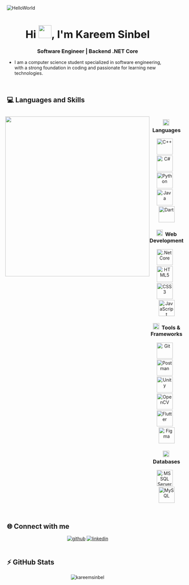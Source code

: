 ![HelloWorld](https://github.com/user-attachments/assets/b415f4d4-9b2e-40a3-aa67-5cfefaf47009)

### <div align="center"><h1 align="center">Hi <img src="https://github.com/user-attachments/assets/d4ebdde2-685c-4ee6-9e6b-4d0e2ec00eb1" height="40px"/>, I'm Kareem Sinbel</h1>
<h3 align="center">Software Engineer | Backend .NET Core</h3></div>  

- I am a computer science student specialized in software engineering, with a strong foundation in coding and passionate for learning new technologies.

<br/>  

## 💻 Languages and Skills 

<div style="display:flex;flex-direction:row;justify-content:center;">

<dl>
<dd>
<img src="https://github.com/user-attachments/assets/b06c8be9-ee85-413a-90f6-2fe0ab148cfb" align="right" width="450px" height="500x"/>
</dd>
</dl>

<div align="left" width="60%">

<div align="center">

### <img src="https://www.svgrepo.com/show/495178/code-1.svg" alt="webdev" height="20"/>&nbsp; Languages

<a href="https://www.cplusplus.com/" target="_blank"><img src="https://profilinator.rishav.dev/skills-assets/cplusplus-original.svg" alt="C++" height="50" /></a>&nbsp;&nbsp;&nbsp;
<a href="https://docs.microsoft.com/en-us/dotnet/csharp/" target="_blank"><img src="https://profilinator.rishav.dev/skills-assets/csharp-original.svg" alt="C#" height="50" /></a>&nbsp;&nbsp;&nbsp;
<a href="https://www.python.org/" target="_blank"><img src="https://profilinator.rishav.dev/skills-assets/python-original.svg" alt="Python" height="50" /></a>&nbsp;&nbsp;&nbsp;
<a href="https://www.java.com/" target="_blank"><img src="https://profilinator.rishav.dev/skills-assets/java-original-wordmark.svg" alt="Java" height="50" /></a>&nbsp;&nbsp;&nbsp;
<a href="https://dart.dev/" target="_blank"><img src="https://profilinator.rishav.dev/skills-assets/dartlang-icon.svg" alt="Dart" height="50" /></a>

</div>

<div align="center">

### <img src="https://www.svgrepo.com/show/98831/web-development.svg" alt="webdev" height="20"/>&nbsp; Web Development  

<a href="https://dotnet.microsoft.com/download" target="_blank"><img src="https://profilinator.rishav.dev/skills-assets/dotnetcore.png" alt=".Net Core" height="50" /></a>&nbsp;&nbsp;&nbsp;
<a href="https://en.wikipedia.org/wiki/HTML5" target="_blank"><img src="https://profilinator.rishav.dev/skills-assets/html5-original-wordmark.svg" alt="HTML5" height="50" /></a>&nbsp;&nbsp;&nbsp;
<a href="https://www.w3schools.com/css/" target="_blank"><img src="https://profilinator.rishav.dev/skills-assets/css3-original-wordmark.svg" alt="CSS3" height="50" /></a>&nbsp;&nbsp;&nbsp;
<a href="https://www.javascript.com/" target="_blank"><img src="https://profilinator.rishav.dev/skills-assets/javascript-original.svg" alt="JavaScript" height="50" /></a> 

</div>

<div align="center">

### <img src="https://www.svgrepo.com/show/280693/tools-and-utensils-microchip.svg" alt="tools" height="20"/>&nbsp; Tools & Frameworks  

<a href="https://github.com/" target="_blank"><img src="https://profilinator.rishav.dev/skills-assets/git-scm-icon.svg" alt="Git" height="50" /></a>&nbsp;&nbsp;&nbsp;
<a href="https://postman.com" target="_blank"><img src="https://www.vectorlogo.zone/logos/getpostman/getpostman-icon.svg" alt="Postman" height="50"/></a>&nbsp;&nbsp;&nbsp;
<a href="https://unity.com/" target="_blank"><img src="https://profilinator.rishav.dev/skills-assets/unity.png" alt="Unity" height="50" /></a>&nbsp;&nbsp;&nbsp;
<a href="https://opencv.org/" target="_blank"><img src="https://profilinator.rishav.dev/skills-assets/opencv-icon.svg" alt="OpenCV" height="50" /></a>&nbsp;&nbsp;&nbsp;
<a href="https://flutter.dev/" target="_blank"><img src="https://profilinator.rishav.dev/skills-assets/flutterio-icon.svg" alt="Flutter" height="50" /></a>&nbsp;&nbsp;&nbsp;
<a href="https://www.figma.com/" target="_blank"><img src="https://profilinator.rishav.dev/skills-assets/figma-icon.svg" alt="Figma" height="50" /></a>

</div>

<div align="center">

### <img src="https://www.svgrepo.com/show/535339/database.svg" alt="database" height="20"/>&nbsp; Databases  

<a href="https://www.microsoft.com/en-us/sql-server" target="_blank"><img src="https://www.svgrepo.com/show/303229/microsoft-sql-server-logo.svg" alt="MS SQL Server" height="50"/></a>&nbsp;&nbsp;&nbsp;
<a href="https://www.mysql.com/" target="_blank"><img src="https://profilinator.rishav.dev/skills-assets/mysql-original-wordmark.svg" alt="MySQL" height="50" /></a>

</div>

</div>

</div>


<br/>

## 🌐 Connect with me
<div align="center">
<a href="https://github.com/kareemsinbel" target="_blank">
<img src=https://img.shields.io/badge/github-%2324292e.svg?&style=for-the-badge&logo=github&logoColor=white alt=github style="margin-bottom: 5px;" /></a>
<a href="https://linkedin.com/in/kareem-sinbel-3023461b6" target="_blank">
<img src=https://img.shields.io/badge/linkedin-%231E77B5.svg?&style=for-the-badge&logo=linkedin&logoColor=white alt=linkedin style="margin-bottom: 5px;" /></a>  
</div>  

<br/>

## ⚡ GitHub Stats   
<div align="center">
	<img align="center" src="https://github-readme-stats.vercel.app/api/top-langs?username=kareemsinbel&show_icons=true&theme=dark&text_color=d1d1d1&locale=en&layout=compact" alt="kareemsinbel" />
</div>  
